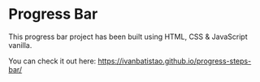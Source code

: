 # Progress Bar

This progress bar project has been built using HTML, CSS & JavaScript vanilla.

You can check it out here: https://ivanbatistao.github.io/progress-steps-bar/
